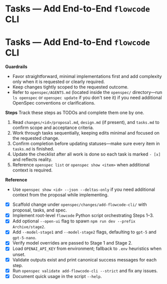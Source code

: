 # Tasks — Add End-to-End `flowcode` CLI

# Tasks — Add End-to-End `flowcode` CLI

<!-- OPENSPEC:START -->
**Guardrails**
- Favor straightforward, minimal implementations first and add complexity only when it is requested or clearly required.
- Keep changes tightly scoped to the requested outcome.
- Refer to `openspec/AGENTS.md` (located inside the `openspec/` directory—run `ls openspec` or `openspec update` if you don't see it) if you need additional OpenSpec conventions or clarifications.

**Steps**
Track these steps as TODOs and complete them one by one.
1. Read `changes/<id>/proposal.md`, `design.md` (if present), and `tasks.md` to confirm scope and acceptance criteria.
2. Work through tasks sequentially, keeping edits minimal and focused on the requested change.
3. Confirm completion before updating statuses—make sure every item in `tasks.md` is finished.
4. Update the checklist after all work is done so each task is marked `- [x]` and reflects reality.
5. Reference `openspec list` or `openspec show <item>` when additional context is required.

**Reference**
- Use `openspec show <id> --json --deltas-only` if you need additional context from the proposal while implementing.
<!-- OPENSPEC:END -->

 - [x] Scaffold change under `openspec/changes/add-flowcode-cli/` with proposal, tasks, and spec.
 - [x] Implement root-level `flowcode` Python script orchestrating Steps 1–3.
 - [x] Add optional `--open-ui` flag to spawn `npm run dev --prefix Archive/stage2`.
 - [x] Add `--model-stage1` and `--model-stage2` flags, defaulting to `gpt-5` and `gpt-5-nano`.
 - [x] Verify model overrides are passed to Stage 1 and Stage 2.
 - [x] Load `OPENAI_API_KEY` from environment; fallback to `.env` heuristics when unset.
 - [x] Validate outputs exist and print canonical success messages for each step.
 - [x] Run `openspec validate add-flowcode-cli --strict` and fix any issues.
 - [x] Document quick usage in the script `--help`.
